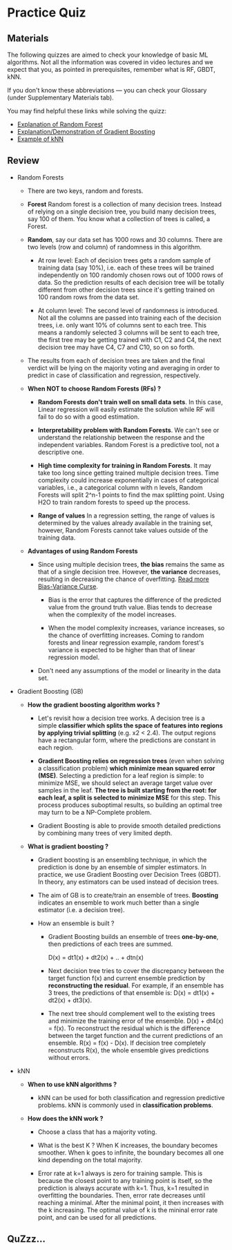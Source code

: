 # Practice Quiz

## Materials

The following quizzes are aimed to check your knowledge of basic ML algorithms. Not all the information was covered in video lectures and we expect that you, as pointed in prerequisites, remember what is RF, GBDT, kNN.

If you don't know these abbreviations — you can check your Glossary (under Supplementary Materials tab).

You may find helpful these links while solving the quizz:

+ [Explanation of Random Forest](http://www.datasciencecentral.com/profiles/blogs/random-forests-explained-intuitively)
+ [Explanation/Demonstration of Gradient Boosting](http://arogozhnikov.github.io/2016/06/24/gradient_boosting_explained.html)
+ [Example of kNN](https://www.analyticsvidhya.com/blog/2014/10/introduction-k-neighbours-algorithm-clustering/)

## Review

+ Random Forests

	+ There are two keys, random and forests. 

	+ **Forest** Random forest is a collection of many decision trees. Instead of relying on a single decision tree, you build many decision trees, say 100 of them. You know what a collection of trees is called, a Forest.

	+ **Random**, say our data set has 1000 rows and 30 columns. There are two levels (row and column) of randomness in this algorithm.

		+ At row level: Each of decision trees gets a random sample of training data (say 10%), i.e. each of these trees will be trained independently on 100 randomly chosen rows out of 1000 rows of data. So the prediction results of each decision tree will be totally different from other decision trees since it's getting trained on 100 random rows from the data set.

		+ At column level: The second level of randomness is introduced. Not all the columns are passed into training each of the decision trees, i.e. only want 10% of columns sent to each tree. This means a randomly selected 3 columns will be sent to each tree, the first tree may be getting trained with C1, C2 and C4, the next decision tree may have C4, C7 and C10, so on so forth.

	+  The results from each of decision trees are taken and the final verdict will be lying on the majority voting and averaging in order to predict in case of classification and regression, respectively.

	+ **When NOT to choose Random Forests (RFs) ?** 

		+ **Random Forests don't train well on small data sets**. In this case, Linear regression will easily estimate the solution while RF will fail to do so with a good estimation.

		+ **Interpretability problem with Random Forests**. We can't see or understand the relationship between the response and the independent variables. Random Forest is a predictive tool, not a descriptive one. 

		+ **High time complexity for training in Random Forests**. It may take too long since getting trained multiple decision trees. Time complexity could increase exponentially in cases of categorical variables, i.e., a categorical column with n levels, Random Forests will split 2^n-1 points to find the max splitting point. Using H2O to train random forests to speed up the process.

		+ **Range of values** In a regression setting, the range of values is determined by the values already available in the training set, however, Random Forests cannot take values outside of the training data.

	+ **Advantages of using Random Forests**

		+ Since using multiple decision trees, **the bias** remains the same as that of a single decision tree. However, **the variance** decreases, resulting in decreasing the chance of overfitting. [Read more Bias-Variance Curse](http://manishbarnwal.com/blog/2017/02/08/the_curse_of_bias_and_variance/). 
			+ Bias is the error that captures the difference of the predicted value from the ground truth value. Bias tends to decrease when the complexity of the model increases. 

			+ When the model complexity increases, variance increases, so the chance of overfitting increases. Coming to random forests and linear regression example, random forest's variance is expected to be higher than that of linear regression model.

		+ Don't need any assumptions of the model or linearity in the data set.

+ Gradient Boosting (GB)
		
	+ **How the gradient boosting algorithm works ?**

		+ Let's revisit how a decision tree works. A decision tree is a simple **classifier which splits the space of features into regions by applying trivial splitting** (e.g. x2 < 2.4). The output regions have a rectangular form, where the predictions are constant in each region.

		+ **Gradient Boosting relies on regression trees** (even when solving a classification problem) **which minimize mean squared error (MSE)**. Selecting a prediction for a leaf region is simple: to minimize MSE, we should select an average target value over samples in the leaf. **The tree is built starting from the root: for each leaf, a split is selected to minimize MSE** for this step. This process produces suboptimal results, so building an optimal tree may turn to be a NP-Complete problem.

		+ Gradient Boosting is able to provide smooth detailed predictions by combining many trees of very limited depth.


	+ **What is gradient boosting ?**

		+ Gradient boosting is an ensembling technique, in which the prediction is done by an ensemble of simpler estimators. In practice, we use Gradient Boosting over Decision Trees (GBDT). In theory, any estimators can be used instead of decision trees.

		+ The aim of GB is to create/train an ensemble of trees. **Boosting** indicates an ensemble to work much better than a single estimator (i.e. a decision tree).

		+ How an ensemble is built ?

			+ Gradient Boosting builds an ensemble of trees **one-by-one**, then predictions of each trees are summed.

				D(x) = dt1(x) + dt2(x) + .. + dtn(x)

			+ Next decision tree tries to cover the discrepancy between the target function f(x) and current ensemble prediction by **reconstructing the residual**. For example, if an ensemble has 3 trees, the predictions of that ensemble is: D(x) = dt1(x) + dt2(x) + dt3(x). 

			+ The next tree should complement well to the existing trees and minimize the training error of the ensemble. D(x) + dt4(x) = f(x). To reconstruct the residual which is the difference between the target function and the current predictions of an ensemble. R(x) = f(x) - D(x).
			If decision tree completely reconstructs R(x), the whole ensemble gives predictions without errors.


+ kNN

	+ **When to use kNN algorithms ?**

		+ kNN can be used for both classification and regression predictive problems. kNN is commonly used in **classification problems**.

	+ **How does the kNN work ?**

		+ Choose a class that has a majority voting.

		+ What is the best K ? When K increases, the boundary becomes smoother. When k goes to infinite, the boundary becomes all one kind depending on the total majority. 

		+ Error rate at k=1 always is zero for training sample. This is because the closest point to any training point is itself, so the prediction is always accurate with k=1. Thus, k=1 resulted in overfitting the boundaries. Then, error rate decreases until reaching a minimal. After the minimal point, it then increases with the k increasing. The optimal value of k is the mininal error rate point, and can be used for all predictions.



## QuZzz...



































